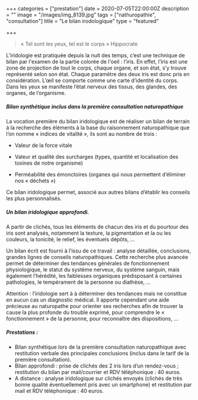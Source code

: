 +++
categories = ["prestation"]
date = 2020-07-05T22:00:00Z
description = ""
image = "/images/img_8139.jpg"
tags = ["nathuropathie", "consultation"]
title = "Le bilan irodologique"
type = "featured"

+++
> « Tel sont les yeux, tel est le corps » Hippocrate

L’iridologie est pratiquée depuis la nuit des temps, c’est une technique de bilan par l'examen de la partie colorée de l'oeil : l’iris. En effet, l’iris est une zone de projection de tout le corps, chaque organe, et son état, s’y trouve représenté selon son état. Chaque paramètre des deux iris est donc pris en considération. L’œil se comporte comme une carte d’identité du corps. Dans les yeux se manifeste l’état nerveux des tissus, des glandes, des organes, de l’organisme.

##### Bilan synthétique inclus dans la première consultation naturopathique

La vocation première du bilan iridologique est de réaliser un bilan de terrain à la recherche des éléments à la base du raisonnement naturopathique que l’on nomme « indices de vitalité », ils sont au nombre de trois :

- Valeur de la force vitale

- Valeur et qualité des surcharges (types, quantité et localisation des toxines de notre organisme)

- Perméabilité des émonctoires (organes qui nous permettent d’éliminer nos « déchets »)

Ce bilan iridologique permet, associé aux autres bilans d’établir les conseils les plus personnalisés.

##### Un bilan iridologique approfondi.

A partir de clichés, tous les éléments de chacun des iris et du pourtour des iris sont analysés, notamment la texture, la pigmentation et la ou les couleurs, la tonicité, le relief, les éventuels dépôts, ...

Un bilan écrit est fourni à l’issu de ce travail : analyse détaillée, conclusions, grandes lignes de conseils naturopathiques. Cette recherche plus avancée permet de déterminer des tendances générales de fonctionnement physiologique, le statut du système nerveux, du système sanguin, mais également l’hérédité, les faiblesses organiques prédisposant à certaines pathologies, le tempérament de la personne ou diathèse, ...

Attention : l’iridologie sert à à déterminer des tendances mais ne constitue en aucun cas un diagnostic médical. Il apporte cependant une aide précieuse au naturopathe pour orienter ses recherches afin de trouver la cause la plus profonde du trouble exprimé, pour comprendre le « fonctionnement » de la personne, pour reconnaître des dispositions, ...

##### Prestations :

* Bilan synthétique lors de la première consultation naturopathique avec restitution verbale des principales conclusions (inclus dans le tarif de la première consultation).
* Bilan approfondi : prise de clichés des 2 iris lors d’un rendez-vous ; restitution du bilan par mail/courrier et RDV téléphonique : 40 euros.
* A distance : analyse iridologique sur clichés envoyés (clichés de très bonne qualité éventuellement pris avec un smartphone) et restitution par mail et RDV téléphonique : 40 euros.